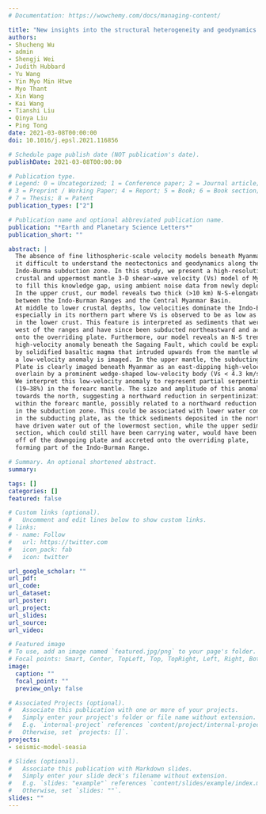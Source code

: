 ```yaml
---
# Documentation: https://wowchemy.com/docs/managing-content/

title: "New insights into the structural heterogeneity and geodynamics of the Indo-Burma subduction zone from ambient noise tomography"
authors:
- Shucheng Wu
- admin
- Shengji Wei
- Judith Hubbard
- Yu Wang
- Yin Myo Min Htwe
- Myo Thant
- Xin Wang
- Kai Wang
- Tianshi Liu
- Qinya Liu
- Ping Tong
date: 2021-03-08T00:00:00
doi: 10.1016/j.epsl.2021.116856

# Schedule page publish date (NOT publication's date).
publishDate: 2021-03-08T00:00:00

# Publication type.
# Legend: 0 = Uncategorized; 1 = Conference paper; 2 = Journal article;
# 3 = Preprint / Working Paper; 4 = Report; 5 = Book; 6 = Book section;
# 7 = Thesis; 8 = Patent
publication_types: ["2"]

# Publication name and optional abbreviated publication name.
publication: "*Earth and Planetary Science Letters*"
publication_short: ""

abstract: |
  The absence of fine lithospheric-scale velocity models beneath Myanmar makes
  it difficult to understand the neotectonics and geodynamics along the
  Indo-Burma subduction zone. In this study, we present a high-resolution
  crustal and uppermost mantle 3-D shear-wave velocity (Vs) model of Myanmar
  to fill this knowledge gap, using ambient noise data from newly deployed seismic arrays.
  In the upper crust, our model reveals two thick (>10 km) N-S-elongated basins
  between the Indo-Burman Ranges and the Central Myanmar Basin.
  At middle to lower crustal depths, low velocities dominate the Indo-Burman Ranges,
  especially in its northern part where Vs is observed to be as low as ∼3.2 km/s
  in the lower crust. This feature is interpreted as sediments that were deposited
  west of the ranges and have since been subducted northeastward and accreted
  onto the overriding plate. Furthermore, our model reveals an N-S trending
  high-velocity anomaly beneath the Sagaing Fault, which could be explained
  by solidified basaltic magma that intruded upwards from the mantle where
  a low-velocity anomaly is imaged. In the upper mantle, the subducting Indian
  Plate is clearly imaged beneath Myanmar as an east-dipping high-velocity zone,
  overlain by a prominent wedge-shaped low-velocity body (Vs < 4.3 km/s).
  We interpret this low-velocity anomaly to represent partial serpentinization
  (19–38%) in the forearc mantle. The size and amplitude of this anomaly decrease
  towards the north, suggesting a northward reduction in serpentinization level
  within the forearc mantle, possibly related to a northward reduction of water
  in the subduction zone. This could be associated with lower water content
  in the subducting plate, as the thick sediments deposited in the north may
  have driven water out of the lowermost section, while the upper sedimentary
  section, which could still have been carrying water, would have been scraped
  off of the downgoing plate and accreted onto the overriding plate,
  forming part of the Indo-Burman Range.

# Summary. An optional shortened abstract.
summary:

tags: []
categories: []
featured: false

# Custom links (optional).
#   Uncomment and edit lines below to show custom links.
# links:
# - name: Follow
#   url: https://twitter.com
#   icon_pack: fab
#   icon: twitter

url_google_scholar: ""
url_pdf:
url_code:
url_dataset:
url_poster:
url_project:
url_slides:
url_source:
url_video:

# Featured image
# To use, add an image named `featured.jpg/png` to your page's folder.
# Focal points: Smart, Center, TopLeft, Top, TopRight, Left, Right, BottomLeft, Bottom, BottomRight.
image:
  caption: ""
  focal_point: ""
  preview_only: false

# Associated Projects (optional).
#   Associate this publication with one or more of your projects.
#   Simply enter your project's folder or file name without extension.
#   E.g. `internal-project` references `content/project/internal-project/index.md`.
#   Otherwise, set `projects: []`.
projects:
- seismic-model-seasia

# Slides (optional).
#   Associate this publication with Markdown slides.
#   Simply enter your slide deck's filename without extension.
#   E.g. `slides: "example"` references `content/slides/example/index.md`.
#   Otherwise, set `slides: ""`.
slides: ""
---
```

